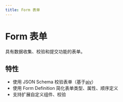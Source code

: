 ```yaml
---
title: Form 表单
---
```


# Form 表单
具有数据收集、校验和提交功能的表单。

## 特性
* 使用 JSON Schema 校验表单（基于[ajv](https://www.npmjs.com/package/ajv)）
* 使用 Form Definition 简化表单类型、属性、顺序定义
* 支持扩展自定义组件、校验
